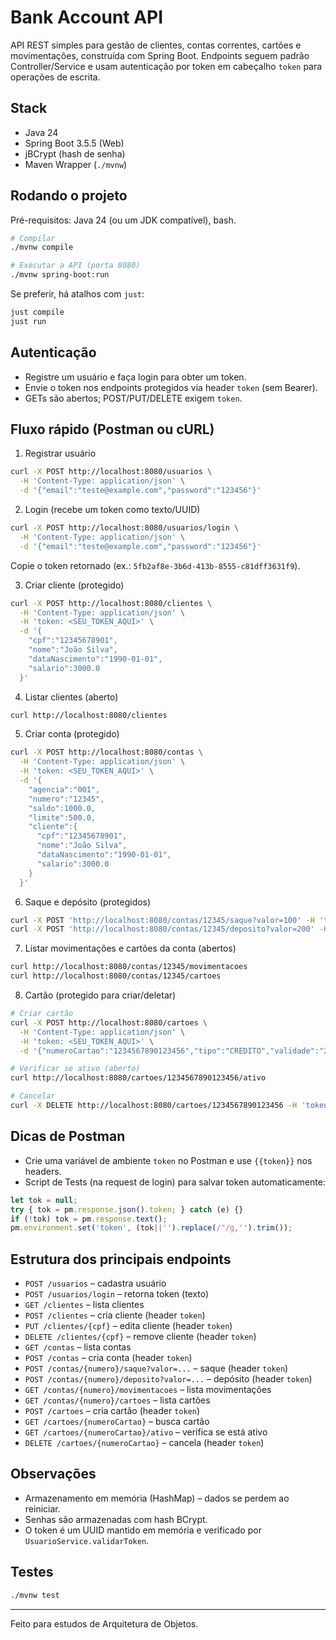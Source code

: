 # Bank Account API

API REST simples para gestão de clientes, contas correntes, cartões e movimentações, construída com Spring Boot. Endpoints seguem padrão Controller/Service e usam autenticação por token em cabeçalho `token` para operações de escrita.

## Stack
- Java 24
- Spring Boot 3.5.5 (Web)
- jBCrypt (hash de senha)
- Maven Wrapper (`./mvnw`)

## Rodando o projeto
Pré-requisitos: Java 24 (ou um JDK compatível), bash.

```bash
# Compilar
./mvnw compile

# Executar a API (porta 8080)
./mvnw spring-boot:run
```

Se preferir, há atalhos com `just`:
```bash
just compile
just run
```

## Autenticação
- Registre um usuário e faça login para obter um token.
- Envie o token nos endpoints protegidos via header `token` (sem Bearer).
- GETs são abertos; POST/PUT/DELETE exigem `token`.

## Fluxo rápido (Postman ou cURL)

1) Registrar usuário
```bash
curl -X POST http://localhost:8080/usuarios \
  -H 'Content-Type: application/json' \
  -d '{"email":"teste@example.com","password":"123456"}'
```

2) Login (recebe um token como texto/UUID)
```bash
curl -X POST http://localhost:8080/usuarios/login \
  -H 'Content-Type: application/json' \
  -d '{"email":"teste@example.com","password":"123456"}'
```
Copie o token retornado (ex.: `5fb2af8e-3b6d-413b-8555-c81dff3631f9`).

3) Criar cliente (protegido)
```bash
curl -X POST http://localhost:8080/clientes \
  -H 'Content-Type: application/json' \
  -H 'token: <SEU_TOKEN_AQUI>' \
  -d '{
    "cpf":"12345678901",
    "nome":"João Silva",
    "dataNascimento":"1990-01-01",
    "salario":3000.0
  }'
```

4) Listar clientes (aberto)
```bash
curl http://localhost:8080/clientes
```

5) Criar conta (protegido)
```bash
curl -X POST http://localhost:8080/contas \
  -H 'Content-Type: application/json' \
  -H 'token: <SEU_TOKEN_AQUI>' \
  -d '{
    "agencia":"001",
    "numero":"12345",
    "saldo":1000.0,
    "limite":500.0,
    "cliente":{
      "cpf":"12345678901",
      "nome":"João Silva",
      "dataNascimento":"1990-01-01",
      "salario":3000.0
    }
  }'
```

6) Saque e depósito (protegidos)
```bash
curl -X POST 'http://localhost:8080/contas/12345/saque?valor=100' -H 'token: <SEU_TOKEN_AQUI>'
curl -X POST 'http://localhost:8080/contas/12345/deposito?valor=200' -H 'token: <SEU_TOKEN_AQUI>'
```

7) Listar movimentações e cartões da conta (abertos)
```bash
curl http://localhost:8080/contas/12345/movimentacoes
curl http://localhost:8080/contas/12345/cartoes
```

8) Cartão (protegido para criar/deletar)
```bash
# Criar cartão
curl -X POST http://localhost:8080/cartoes \
  -H 'Content-Type: application/json' \
  -H 'token: <SEU_TOKEN_AQUI>' \
  -d '{"numeroCartao":"1234567890123456","tipo":"CREDITO","validade":"2026-12-31"}'

# Verificar se ativo (aberto)
curl http://localhost:8080/cartoes/1234567890123456/ativo

# Cancelar
curl -X DELETE http://localhost:8080/cartoes/1234567890123456 -H 'token: <SEU_TOKEN_AQUI>'
```

## Dicas de Postman
- Crie uma variável de ambiente `token` no Postman e use `{{token}}` nos headers.
- Script de Tests (na request de login) para salvar token automaticamente:
```javascript
let tok = null;
try { tok = pm.response.json().token; } catch (e) {}
if (!tok) tok = pm.response.text();
pm.environment.set('token', (tok||'').replace(/"/g,'').trim());
```

## Estrutura dos principais endpoints
- `POST /usuarios` – cadastra usuário
- `POST /usuarios/login` – retorna token (texto)
- `GET /clientes` – lista clientes
- `POST /clientes` – cria cliente (header `token`)
- `PUT /clientes/{cpf}` – edita cliente (header `token`)
- `DELETE /clientes/{cpf}` – remove cliente (header `token`)
- `GET /contas` – lista contas
- `POST /contas` – cria conta (header `token`)
- `POST /contas/{numero}/saque?valor=...` – saque (header `token`)
- `POST /contas/{numero}/deposito?valor=...` – depósito (header `token`)
- `GET /contas/{numero}/movimentacoes` – lista movimentações
- `GET /contas/{numero}/cartoes` – lista cartões
- `POST /cartoes` – cria cartão (header `token`)
- `GET /cartoes/{numeroCartao}` – busca cartão
- `GET /cartoes/{numeroCartao}/ativo` – verifica se está ativo
- `DELETE /cartoes/{numeroCartao}` – cancela (header `token`)

## Observações
- Armazenamento em memória (HashMap) – dados se perdem ao reiniciar.
- Senhas são armazenadas com hash BCrypt.
- O token é um UUID mantido em memória e verificado por `UsuarioService.validarToken`.

## Testes
```bash
./mvnw test
```

---
Feito para estudos de Arquitetura de Objetos.
